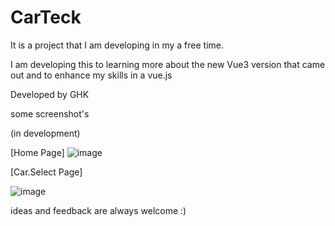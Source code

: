 # CarTeck
It is a project that I am  developing in my a free time.

I am developing this to learning more about the new Vue3 version that came out
and to enhance my skills in a vue.js

Developed by GHK


some screenshot's 

(in development)

[Home Page]
![image](https://user-images.githubusercontent.com/48015605/126051164-bb35f7f1-5488-4069-8cae-92c7ca25536f.png)


[Car.Select Page]

![image](https://user-images.githubusercontent.com/48015605/126051158-f2b9c2e5-cd55-4344-af4e-9bc9fd6f1ec2.png)

ideas and feedback are always welcome
:)
